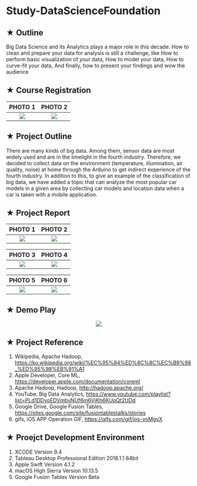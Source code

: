 # Study-DataScienceFoundation

## ★ Outline
Big Data Science and its Analytics plays a major role in this decade. How to clean and prepare your data for analysis is still a challenge, like How to perform basic visualization of your data, How to model your data, How to curve-fit your data, And finally, how to present your findings and wow the audience

## ★ Course Registration

|PHOTO 1|PHOTO 2|
|:-----:|:-----:|
|![](https://user-images.githubusercontent.com/20036523/43890123-d8cc3760-9c00-11e8-996a-5ca9c5150df8.jpg)|![](https://user-images.githubusercontent.com/20036523/43890124-d8f5f79e-9c00-11e8-8325-fcced06539e8.jpg)|

## ★ Project Outline
There are many kinds of big data. Among them, sensor data are most widely used and are in the
limelight in the fourth industry. Therefore, we decided to collect data on the environment
(temperature, illumination, air quality, noise) at home through the Arduino to get indirect
experience of the fourth industry. In addition to this, to give an example of the classification of
big data, we have added a topic that can analyze the most popular car models in a given area by
collecting car models and location data when a car is taken with a mobile application.

## ★ Project Report

|PHOTO 1|PHOTO 2|
|:-----:|:-----:|
|![](https://user-images.githubusercontent.com/20036523/43890133-de6f5ba2-9c00-11e8-8ac9-e2639de9c7d7.jpg)|![](https://user-images.githubusercontent.com/20036523/43890134-de9fc60c-9c00-11e8-8985-eb3e6f62135e.jpg)|

|PHOTO 3|PHOTO 4|
|:-----:|:-----:|
|![](https://user-images.githubusercontent.com/20036523/43890135-dec8d7a4-9c00-11e8-9d6c-b3f72f3dafb7.jpg)|![](https://user-images.githubusercontent.com/20036523/43890136-def2f4d0-9c00-11e8-9e8b-09df6aa83891.jpg)|

|PHOTO 5|PHOTO 6|
|:-----:|:-----:|
|![](https://user-images.githubusercontent.com/20036523/43890138-df1ad842-9c00-11e8-81bf-a5dc8d0b3f42.jpg)|![](https://user-images.githubusercontent.com/20036523/43890139-df45d51a-9c00-11e8-8696-381938845a26.jpg)|

## ★ Demo Play

<p align="center">
  <img src="https://user-images.githubusercontent.com/20036523/43962784-863f6410-9cf3-11e8-939e-807a6dd0bf7e.gif">
</p>

## ★ Project Reference
1. Wikipedia, Apache Hadoop, https://ko.wikipedia.org/wiki/%EC%95%84%ED%8C%8C%EC%B9%98_%ED%95%98%EB%91%A1
2. Apple Developer, Core ML, https://developer.apple.com/documentation/coreml
3. Apache Hadoop, Hadoop, http://hadoop.apache.org/
4. YouTube, Big Data Analytics, https://www.youtube.com/playlist?list=PLd1DDyoEDVmbvNUf6m6VjKh6KUqQt2UDd
5. Google Drive, Google Fusion Tables, https://sites.google.com/site/fusiontablestalks/stories
6. gifs, iOS APP Operation GIF, https://gifs.com/gif/ios-voMgvX

## ★ Proejct Development Environment
1. XCODE Version 9.4
2. Tableau Desktop Professional Edition 2018.1.1 64bit
3. Apple Swift Version 4.1.2
4. macOS High Sierra Version 10.13.5
5. Google Fusion Tables Version Beta
